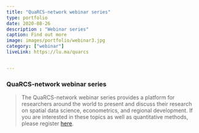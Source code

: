 ```yaml
---
title: "QuaRCS-network webinar series"
type: portfolio
date: 2020-08-26
description : "Webinar series"
caption: Find out more
image: images/portfolio/webinar3.jpg
category: ["webinar"]
liveLink: https://lu.ma/quarcs


---
```


### QuaRCS-network webinar series

> The QuaRCS-network webinar series provides a platform for researchers around the world to present and discuss their research on spatial data science, econometrics, and regional development. If you are interested in these topics as well as quantitative methods, please register [here](https://lu.ma/quarcs).



